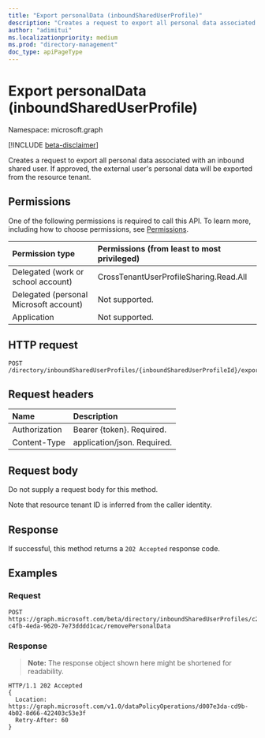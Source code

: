 ```yaml
---
title: "Export personalData (inboundSharedUserProfile)"
description: "Creates a request to export all personal data associated with an inbound shared user. If approved, the external user's personal data will be exported from the resource tenant."
author: "adimitui"
ms.localizationpriority: medium
ms.prod: "directory-management"
doc_type: apiPageType
---
```


# Export personalData (inboundSharedUserProfile)
Namespace: microsoft.graph

[!INCLUDE [beta-disclaimer](../../includes/beta-disclaimer.md)]

Creates a request to export all personal data associated with an inbound shared user. If approved, the external user's personal data will be exported from the resource tenant.

## Permissions
One of the following permissions is required to call this API. To learn more, including how to choose permissions, see [Permissions](/graph/permissions-reference).

|Permission type|Permissions (from least to most privileged)|
|:---|:---|
|Delegated (work or school account)|CrossTenantUserProfileSharing.Read.All|
|Delegated (personal Microsoft account)|Not supported.|
|Application|Not supported.|

## HTTP request

<!-- {
  "blockType": "ignored"
}
-->
``` http
POST /directory/inboundSharedUserProfiles/{inboundSharedUserProfileId}/exportPersonalData
```

## Request headers
|Name|Description|
|:---|:---|
|Authorization|Bearer {token}. Required.|
|Content-Type|application/json. Required.|

## Request body
Do not supply a request body for this method.

Note that resource tenant ID is inferred from the caller identity.

## Response

If successful, this method returns a `202 Accepted` response code.

## Examples

### Request
<!-- {
  "blockType": "request",
  "name": "update_inboundshareduserprofile"
}
-->
``` http
POST https://graph.microsoft.com/beta/directory/inboundSharedUserProfiles/c228b2ae-c4fb-4eda-9620-7e73dddd1cac/removePersonalData
```


### Response
>**Note:** The response object shown here might be shortened for readability.
<!-- {
  "blockType": "response",
  "truncated": true
}
-->
``` http
HTTP/1.1 202 Accepted
{
  Location: https://graph.microsoft.com/v1.0/dataPolicyOperations/d007e3da-cd9b-4b02-8d66-422403c53e3f
  Retry-After: 60
}
```